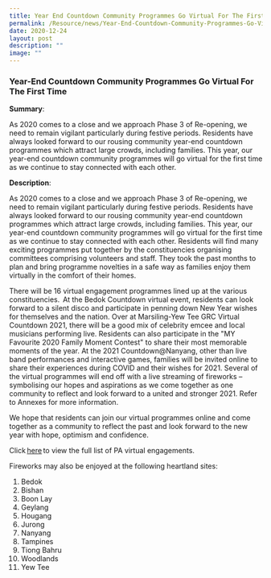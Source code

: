 ```yaml
---
title: Year End Countdown Community Programmes Go Virtual For The First Time
permalink: /Resource/news/Year-End-Countdown-Community-Programmes-Go-Virtual-For-The-First-Time/
date: 2020-12-24
layout: post
description: ""
image: ""
---
```


### Year-End Countdown Community Programmes Go Virtual For The First Time 


**Summary**: 

As 2020 comes to a close and we approach Phase 3 of Re-opening, we need to remain vigilant particularly during festive periods. Residents have always looked forward to our rousing community year-end countdown programmes which attract large crowds, including families. This year, our year-end countdown community programmes will go virtual for the first time as we continue to stay connected with each other.  

**Description**: 

As 2020 comes to a close and we approach Phase 3 of Re-opening, we need to remain vigilant particularly during festive periods. Residents have always looked forward to our rousing community year-end countdown programmes which attract large crowds, including families. This year, our year-end countdown community programmes will go virtual for the first time as we continue to stay connected with each other. Residents will find many exciting programmes put together by the constituencies organising committees comprising volunteers and staff. They took the past months to plan and bring programme novelties in a safe way as families enjoy them virtually in the comfort of their homes. 
 
There will be 16 virtual engagement programmes lined up at the various constituencies.  At the Bedok Countdown virtual event, residents can look forward to a silent disco and participate in penning down New Year wishes for themselves and the nation. Over at Marsiling-Yew Tee GRC Virtual Countdown 2021, there will be a good mix of celebrity emcee and local musicians performing live. Residents can also participate in the "MY Favourite 2020 Family Moment Contest" to share their most memorable moments of the year. At the 2021 Countdown@Nanyang, other than live band performances and interactive games, families will be invited online to share their experiences during COVID and their wishes for 2021. Several of the virtual programmes will end off with a live streaming of fireworks – symbolising our hopes and aspirations as we come together as one community to reflect and look forward to a united and stronger 2021. Refer to Annexes for more information.  
 
We hope that residents can join our virtual programmes online and come together as a community to reflect the past and look forward to the new year with hope, optimism and confidence.  
 
Click [here](/files/NewsRoom/Year-End-Countdown-Community-Programmes-Go-Virtual-For-The-First-Time.pdf) to view the full list of PA virtual engagements. 
 
Fireworks may also be enjoyed at the following heartland sites: 
 
1. Bedok 
2. Bishan 
3. Boon Lay 
4. Geylang 
5. Hougang 
6. Jurong 
7. Nanyang 
8. Tampines 
9. Tiong Bahru 
10. Woodlands 
11. Yew Tee